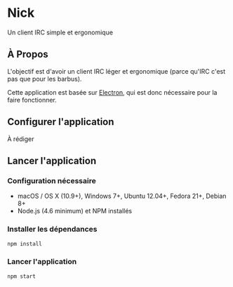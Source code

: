 # Nick

Un client IRC simple et ergonomique

## À Propos

L'objectif est d'avoir un client IRC léger et ergonomique (parce qu'IRC c'est pas que pour les barbus).

Cette application est basée sur [Electron](http://electron.atom.io/), qui est donc nécessaire pour la faire fonctionner.

## Configurer l'application

À rédiger

## Lancer l'application

### Configuration nécessaire

* macOS / OS X (10.9+), Windows 7+, Ubuntu 12.04+, Fedora 21+, Debian 8+
* Node.js (4.6 minimum) et NPM installés

### Installer les dépendances

```bash
npm install
```

### Lancer l'application

```bash
npm start
```
